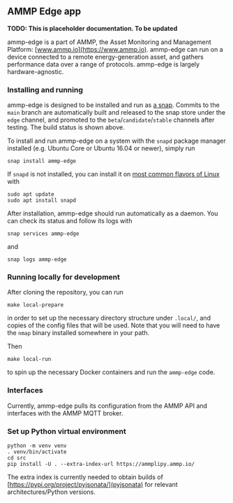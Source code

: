 ## AMMP Edge app

**TODO: This is placeholder documentation. To be updated**

ammp-edge is a part of AMMP, the Asset Monitoring and Management Platform: [www.ammp.io](https://www.ammp.io). ammp-edge can run on a device connected to a remote energy-generation asset, and gathers performance data over a range of protocols. ammp-edge is largely hardware-agnostic.

### Installing and running
ammp-edge is designed to be installed and run as [a snap](https://snapcraft.io). Commits to the `main` branch are automatically built and released to the snap store under the `edge` channel, and promoted to the `beta`/`candidate`/`stable` channels after testing. The build status is shown above.

To install and run ammp-edge on a system with the `snapd` package manager installed (e.g. Ubuntu Core or Ubuntu 16.04 or newer), simply run
```
snap install ammp-edge
```
If `snapd` is not installed, you can install it on [most common flavors of Linux](https://docs.snapcraft.io/core/install) with
```
sudo apt update
sudo apt install snapd
```

After installation, ammp-edge should run automatically as a daemon. You can check its status and follow its logs with
```
snap services ammp-edge
```
and
```
snap logs ammp-edge
```

### Running locally for development
After cloning the repository, you can run
```
make local-prepare
```
in order to set up the necessary directory structure under `.local/`, and copies of the config files that will be used. Note that you will need to have the `nmap` binary installed somewhere in your path.

Then
```
make local-run
```
to spin up the necessary Docker containers and run the `ammp-edge` code.

### Interfaces
Currently, ammp-edge pulls its configuration from the AMMP API and interfaces with the AMMP MQTT broker.


### Set up Python virtual environment
```
python -m venv venv
. venv/bin/activate
cd src
pip install -U . --extra-index-url https://ammplipy.ammp.io/
```
The extra index is currently needed to obtain builds of [https://pypi.org/project/pyjsonata/](pyjsonata) for relevant architectures/Python versions.